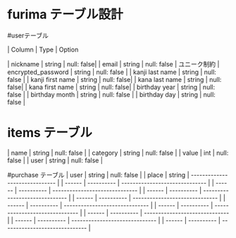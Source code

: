 # furima テーブル設計

#userテーブル

| Column              |    Type    | Option 

| nickname             | string     | null: false|
| email               | string     | null: false                    | ユニーク制約
| encrypted_password  | string     | null: false                    |
| kanji last name             | string     | null: false                    |
| kanji first name     | string    | null: false|
| kana last name      | string     | null: false|
| kana first name     | string     | null: false|
| birthday year      | string      | null: false                    |
| birthday month     | string      | null: false    |
| birthday day       | string      | null: false    |

# items テーブル
| name                | string      | null: false        |
| category            | string      | null: false        |
| value               | int         | null: false        |
| user                | string      | null: false        |


#purchase テーブル
| user                | string      | null: false        |
| place               | string      | ------------------------------ |
| ------ | ---------- | ------------------------------ |
| ------ | ---------- | ------------------------------ |
| ------ | ---------- | ------------------------------ |
| ------ | ---------- | ------------------------------ |
| ------ | ---------- | ------------------------------ |
| ------ | ---------- | ------------------------------ |
| ------ | ---------- | ------------------------------ |
| ------ | ---------- | ------------------------------ |
| ------ | ---------- | ------------------------------ |
